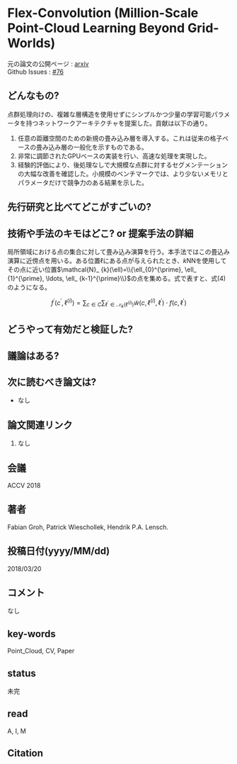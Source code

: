 # Flex-Convolution (Million-Scale Point-Cloud Learning Beyond Grid-Worlds)

元の論文の公開ページ : [arxiv](https://arxiv.org/abs/1803.07289)  
Github Issues : [#76](https://github.com/Obarads/obarads.github.io/issues/76)

## どんなもの?
点群処理向けの、複雑な層構造を使用せずにシンプルかつ少量の学習可能パラメータを持つネットワークアーキテクチャを提案した。貢献は以下の通り。

1. 任意の距離空間のための新規の畳み込み層を導入する。これは従来の格子ベースの畳み込み層の一般化を示すものである。
2. 非常に調節されたGPUベースの実装を行い、高速な処理を実現した。
3. 経験的評価により、後処理なしで大規模な点群に対するセグメンテーションの大幅な改善を確認した。小規模のベンチマークでは、より少ないメモリとパラメータだけで競争力のある結果を示した。

## 先行研究と比べてどこがすごいの?

## 技術や手法のキモはどこ? or 提案手法の詳細
局所領域における点の集合に対して畳み込み演算を行う。本手法ではこの畳込み演算に近傍点を用いる。ある位置$\ell$にある点が与えられたとき、$k$NNを使用してその点に近い位置$\mathcal{N}_ {k}(\ell)=\\{\ell_{0}^{\prime}, \ell_ {1}^{\prime}, \ldots, \ell_ {k-1}^{\prime}\\}$の点を集める。式で表すと、式(4)のようになる。

$$
f^{\prime}\left(c^{\prime}, \ell^{(i)}\right)=\sum_{c \in C} \sum_{\ell^{\prime} \in \mathcal{N}_{k}\left(\ell^{(i)}\right)} \tilde{w}\left(c, \ell^{(i)}, \ell^{\prime}\right) \cdot f\left(c, \ell^{\prime}\right) \tag{4}
$$



## どうやって有効だと検証した?

## 議論はある?

## 次に読むべき論文は?
- なし

## 論文関連リンク
1. なし

## 会議
ACCV 2018

## 著者
Fabian Groh, Patrick Wieschollek, Hendrik P.A. Lensch.

## 投稿日付(yyyy/MM/dd)
2018/03/20

## コメント
なし

## key-words
Point_Cloud, CV, Paper

## status
未完

## read
A, I, M

## Citation
